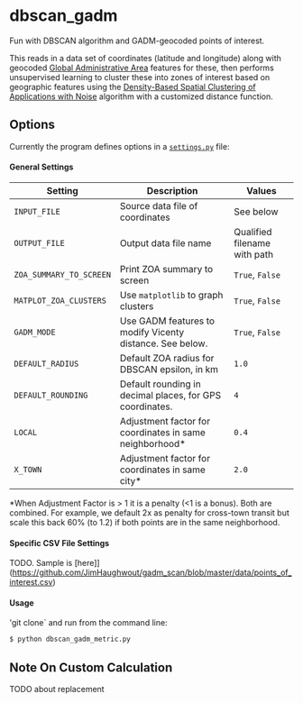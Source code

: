 # dbscan_gadm
Fun with DBSCAN algorithm and GADM-geocoded points of interest.

This reads in a data set of coordinates (latitude and longitude) along with 
geocoded [Global Administrative Area](http://www.gadm.org/) features
for these, then performs unsupervised learning to cluster these into 
zones of interest based on geographic features using the 
[Density-Based Spatial Clustering of Applications with Noise](https://en.wikipedia.org/wiki/DBSCAN) 
algorithm with a customized distance function.

## Options
Currently the program defines options in a [`settings.py`](https://github.com/JimHaughwout/gadm_scan/blob/master/settings.py) file:

#### General Settings
Setting | Description | Values
----------------|-------------|-------
`INPUT_FILE` | Source data file of coordinates | See below
`OUTPUT_FILE` | Output data file name | Qualified filename with path
`ZOA_SUMMARY_TO_SCREEN` | Print ZOA summary to screen | `True`, `False`
`MATPLOT_ZOA_CLUSTERS` | Use `matplotlib` to graph clusters | `True`, `False`
`GADM_MODE` | Use GADM features to modify Vicenty distance. See below. | `True`, `False`
`DEFAULT_RADIUS` | Default ZOA radius for DBSCAN epsilon, in km | `1.0`
`DEFAULT_ROUNDING` | Default rounding in decimal places, for GPS coordinates. | `4`
`LOCAL` | Adjustment factor for coordinates in same  neighborhood* | `0.4`
`X_TOWN` | Adjustment factor for coordinates in same city* | `2.0`

*When Adjustment Factor is > 1 it is a penalty (<1 is a bonus). Both are combined.
For example, we default 2x as penalty for cross-town transit but scale this back
60% (to 1.2) if both points are in the same neighborhood.

#### Specific CSV File Settings
TODO. Sample is [here]](https://github.com/JimHaughwout/gadm_scan/blob/master/data/points_of_interest.csv) 

#### Usage
'git clone` and run from the command line:
```sh
$ python dbscan_gadm_metric.py
```

## Note On Custom Calculation
TODO about replacement
